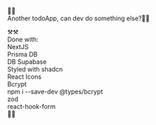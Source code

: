 :wave::wave:  
Another todoApp, can dev do something else?:clown_face::clown_face:

:hammer_and_pick::hammer_and_pick:  
Done with:  
NextJS  
Prisma DB  
DB Supabase  
Styled with shadcn  
React Icons  
Bcrypt  
npm i --save-dev @types/bcrypt  
zod  
react-hook-form  
:checkered_flag::checkered_flag:
